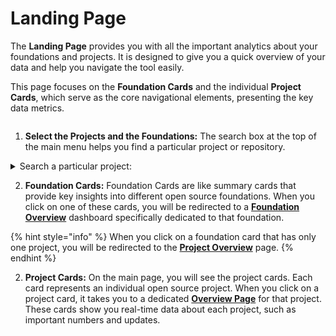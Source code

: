 # Landing Page

The **Landing Page** provides you with all the important analytics about your foundations and projects. It is designed to give you a quick overview of your data and help you navigate the tool easily.

This page focuses on the **Foundation Cards** and the individual **Project Cards**, which serve as the core navigational elements, presenting the key data metrics.

<figure><img src="../../../../.gitbook/assets/Landing_page.gif" alt=""><figcaption></figcaption></figure>

1. **Select the Projects and the Foundations:** The search box at the top of the main menu helps you find a particular project or repository.

<details>

<summary>Search a particular project: </summary>

1. To find a particular project, simply enter its name or relevant keywords into the search box.
2. As you type, the search functionality provides real-time suggestions based on your input, making it easier to identify the desired project quickly.
3. Once you find the project you're looking for, you can click on it to access its dedicated overview page.

</details>

2. **Foundation Cards:** Foundation Cards are like summary cards that provide key insights into different open source foundations. When you click on one of these cards, you will be redirected to a [**Foundation Overview**](../../getting-started/landing-page/accessing-the-foundation-overview-page/foundation-overview/) dashboard specifically dedicated to that foundation.

{% hint style="info" %}
When you click on a foundation card that has only one project, you will be redirected to the [**Project Overview**](../../project-overview-page/) page.
{% endhint %}

2. **Project Cards:** On the main page, you will see the project cards. Each card represents an individual open source project. When you click on a project card, it takes you to a dedicated [**Overview Page**](../../project-overview-page/) for that project. These cards show you real-time data about each project, such as important numbers and updates.

